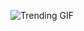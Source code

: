 
<!-- GIF_SECTION -->
![Trending GIF](https://media3.giphy.com/media/v1.Y2lkPThiYjIxNzcybjZ6MzkwZDNwamg2MWtwM3p2ajlsaTdhdzdmbXJiMjUyeXdtNzA0MyZlcD12MV9naWZzX3NlYXJjaCZjdD1n/rrsMWkp9shbXJPA2D6/giphy.gif)
<!-- END_GIF_SECTION -->
